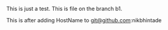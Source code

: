 This is just a test. This is file on the branch b1.

This is after adding HostName to git@github.com:nikbhintade